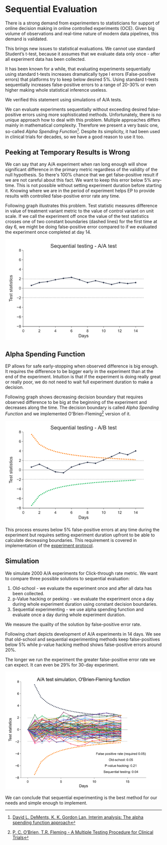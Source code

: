 # Sequential Evaluation

There is a strong demand from experimenters to statisticians for support of online decision making in online controlled experiments (OCE). Given big volume of observations and real-time nature of modern data pipelines, this demand is validated.

This brings new issues to statistical evaluations. We cannot use standard Student’s t-test, because it assumes that we evaluate data only once - after all experiment data has been collected.

It has been known for a while, that evaluating experiments sequentially using standard t-tests increases dramatically type I errors (False-positive errors) that platforms try to keep below desired 5%. Using standard t-tests sequentially increases false-positive errors to a range of 20-30% or even higher making whole statistical inference useless.

We verified this statement using simulations of A/A tests.

We can evaluate experiments sequentially without exceeding desired false-positive errors using more sophisticated methods. Unfortunately, there is no unique approach how to deal with this problem. Multiple approaches differs mainly in mathematical complexity. Therefore we present a very basic one, so-called *Alpha Spending Function*[^1]. Despite its simplicity, it had been used in clinical trials for decades, so we have a good reason to use it too.

## Peeking at Temporary Results is Wrong

We can say that any A/A experiment when ran long enough will show significant difference in the primary metric regardless of the validity of the null hypothesis. So there's 100% chance that we get false-positive result if we are not careful about this fact. We want to keep this error below 5% any-time. This is not possible without setting experiment duration before starting it. Knowing where we are in the period of experiment helps EP to provide results with controlled false-positive error rate any time.

Following graph illustrates this problem. Test statistic measures difference in value of treatment variant metric to the value of control variant on unit scale. If we call the experiment off once the value of the test statistics crosses one of two constant boundaries (dashed lines) for the first time at day 6, we might be doing false-positive error compared to if we evaluated the experiment once completed at day 14.

![](images/constant.png)

## Alpha Spending Function

EP allows for safe early-stopping when observed difference is big enough. It requires the difference to be bigger early in the experiment than at the end of the experiment. Intuition is that if the experiment is doing really great or really poor, we do not need to wait full experiment duration to make a decision.

Following graph shows decreasing decision boundary that requires observed difference to be big at the beginning of the experiment and decreases along the time. The decision boundary is called *Alpha Spending Function* and we implemented O'Brien-Fleming[^2] version of it.

![](images/sequential.png)

This process ensures below 5% false-positive errors at any time during the experiment but requires setting experiment duration upfront to be able to calculate decreasing boundaries. This requirement is covered in implementation of the [experiment protocol](../user_guide/protocol.md).

## Simulation

We simulate 2000 A/A experiments for Click-through rate metric. We want to compare three possible solutions to sequential evaluation:

1. Old-school - we evaluate the experiment once and after all data has been collected.
1. p-Value hacking or peeking - we evaluate the experiment once a day during whole experiment duration using constant decision boundaries.
1. Sequential experimenting - we use alpha spending function and evaluate once a day during whole experiment duration.

We measure the quality of the solution by false-positive error rate.

Following chart depicts development of A/A experiments in 14 days. We see that old-school and sequential experimenting methods keep false-positives below 5% while p-value hacking method shows false-positive errors around 20%.

The longer we run the experiment the greater false-positive error rate we can expect. It can even be 29% for 30-day experiment.

![](images/simulation.png)

We can conclude that sequential experimenting is the best method for our needs and simple enough to implement.

[^1]: [David L. DeMents, K. K. Gordon Lan, Interim analysis: The alpha spending function approach](https://eclass.uoa.gr/modules/document/file.php/MATH301/PracticalSession3/LanDeMets.pdf)
[^2]: [P. C. O’Brien, T.R. Fleming - A Multiple Testing Procedure for Clinical Trials](https://doi.org/10.2307%2F2530245)
